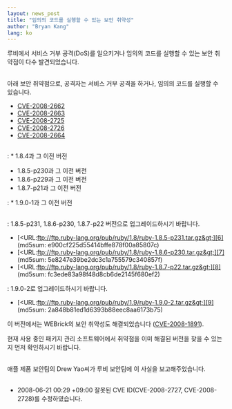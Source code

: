```yaml
---
layout: news_post
title: "임의의 코드를 실행할 수 있는 보안 취약성"
author: "Bryan Kang"
lang: ko
---
```


루비에서 서비스 거부 공격(DoS)를 일으키거나 임의의 코드를 실행할 수 있는 보안 취약점이 다수 발견되었습니다.

## 

아래 보안 취약점으로, 공격자는 서비스 거부 공격을 하거나, 임의믜 코드를 실행할 수 있습니다.

* [CVE-2008-2662][1]
* [CVE-2008-2663][2]
* [CVE-2008-2725][3]
* [CVE-2008-2726][4]
* [CVE-2008-2664][5]

## 


: * 1\.8.4과 그 이전 버전
  * 1\.8.5-p230과 그 이전 버전
  * 1\.8.6-p229과 그 이전 버전
  * 1\.8.7-p21과 그 이전 버전


: * 1\.9.0-1과 그 이전 버전

## 


: 1\.8.5-p231, 1.8.6-p230, 1.8.7-p22 버전으로 업그레이드하시기 바랍니다.
  * [&lt;URL:ftp://ftp.ruby-lang.org/pub/ruby/1.8/ruby-1.8.5-p231.tar.gz&gt;][6]
    (md5sum: e900cf225d55414bffe878f00a85807c)
  * [&lt;URL:ftp://ftp.ruby-lang.org/pub/ruby/1.8/ruby-1.8.6-p230.tar.gz&gt;][7]
    (md5sum: 5e8247e39be2dc3c1a755579c340857f)
  * [&lt;URL:ftp://ftp.ruby-lang.org/pub/ruby/1.8/ruby-1.8.7-p22.tar.gz&gt;][8]
    (md5sum: fc3ede83a98f48d8cb6de2145f680ef2)


: 1\.9.0-2로 업그레이드하시기 바랍니다.
  * [&lt;URL:ftp://ftp.ruby-lang.org/pub/ruby/1.9/ruby-1.9.0-2.tar.gz&gt;][9]
    (md5sum: 2a848b81ed1d6393b88eec8aa6173b75)

이 버전에서는 WEBrick의 보안 취약성도 해결되었습니다 ([CVE-2008-1891][10]).

현재 사용 중인 패키지 관리 소프트웨어에서 취약점을 이미 해결된 버전을 찾을 수 있는지 먼저 확인하시기 바랍니다.

## 

애플 제품 보안팀의 Drew Yao씨가 루비 보안팀에 이 사실을 보고해주었습니다.

## 

* 2008-06-21 00:29 +09:00 잘못된 CVE ID(CVE-2008-2727, CVE-2008-2728)를
  수정하였습니다.



[1]: http://cve.mitre.org/cgi-bin/cvename.cgi?name=CVE-2008-2662 
[2]: http://cve.mitre.org/cgi-bin/cvename.cgi?name=CVE-2008-2663 
[3]: http://cve.mitre.org/cgi-bin/cvename.cgi?name=CVE-2008-2725 
[4]: http://cve.mitre.org/cgi-bin/cvename.cgi?name=CVE-2008-2726 
[5]: http://cve.mitre.org/cgi-bin/cvename.cgi?name=CVE-2008-2664 
[6]: ftp://ftp.ruby-lang.org/pub/ruby/1.8/ruby-1.8.5-p231.tar.gz 
[7]: ftp://ftp.ruby-lang.org/pub/ruby/1.8/ruby-1.8.6-p230.tar.gz 
[8]: ftp://ftp.ruby-lang.org/pub/ruby/1.8/ruby-1.8.7-p22.tar.gz 
[9]: ftp://ftp.ruby-lang.org/pub/ruby/1.9/ruby-1.9.0-2.tar.gz 
[10]: http://cve.mitre.org/cgi-bin/cvename.cgi?name=CVE-2008-1891 
